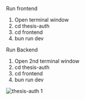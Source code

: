 
Run frontend
1. Open terminal window
2. cd thesis-auth
3. cd frontend
4. bun run dev

Run Backend
1. Open 2nd terminal window
2. cd thesis-auth
3. cd frontend
4. bun run dev

![thesis-auth 1](https://github.com/user-attachments/assets/713ec194-bcb7-4058-a5d2-c6a520cd9c28)
